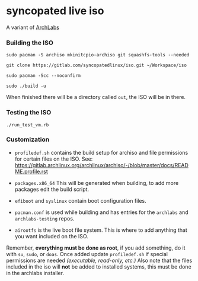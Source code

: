 # syncopated live iso

A variant of [ArchLabs](https://bitbucket.org/archlabslinux/iso)


### Building the ISO

`sudo pacman -S archiso mkinitcpio-archiso git squashfs-tools --needed`

`git clone https://gitlab.com/syncopatedlinux/iso.git ~/Workspace/iso`

`sudo pacman -Scc --noconfirm`

`sudo ./build -u`


When finished there will be a directory called `out`, the ISO will be in there.

### Testing the ISO

`./run_test_vm.rb`

### Customization

- `profiledef.sh` contains the build setup for archiso and file permissions for certain files on the ISO.
   See: https://gitlab.archlinux.org/archlinux/archiso/-/blob/master/docs/README.profile.rst

- `packages.x86_64` This will be generated when building, to add more packages edit the build script.

- `efiboot` and `syslinux` contain boot configuration files.

- `pacman.conf` is used while building and has entries for the `archlabs` and `archlabs-testing` repos.

- `airootfs` is the live boot file system. This is where to add anything that you want included on the ISO.

Remember, **everything must be done as root**, if you add something, do it with `su`, `sudo`, or `doas`.
Once added update `profiledef.sh` if special permissions are needed *(executable, read-only, etc.)*
Also note that the files included in the iso will **not** be added to installed systems, this must be done
in the archlabs installer.

